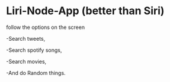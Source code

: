 # Liri-Node-App  (better than Siri)


follow the options on the screen


-Search tweets,

-Search spotify songs,

-Search movies,

-And do Random things.

